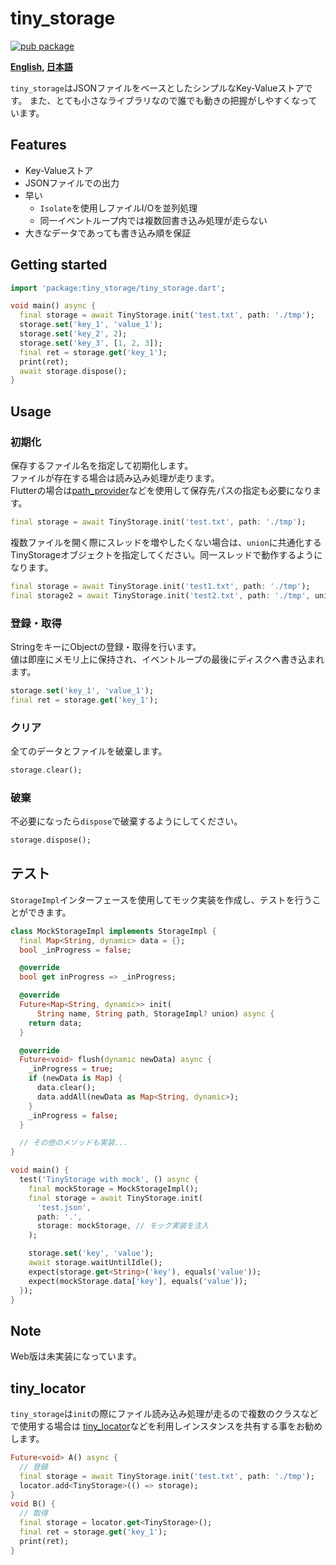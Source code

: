 # tiny_storage

[![pub package](https://img.shields.io/pub/v/tiny_storage.svg)](https://pub.dartlang.org/packages/tiny_storage)

**[English](https://github.com/zuvola/tiny_storage/blob/master/README.md), [日本語](https://github.com/zuvola/tiny_storage/blob/master/README_jp.md)**


`tiny_storage`はJSONファイルをベースとしたシンプルなKey-Valueストアです。
また、とても小さなライブラリなので誰でも動きの把握がしやすくなっています。


## Features

- Key-Valueストア
- JSONファイルでの出力
- 早い
  - `Isolate`を使用しファイルI/Oを並列処理
  - 同一イベントループ内では複数回書き込み処理が走らない
- 大きなデータであっても書き込み順を保証


## Getting started

```dart
import 'package:tiny_storage/tiny_storage.dart';

void main() async {
  final storage = await TinyStorage.init('test.txt', path: './tmp');
  storage.set('key_1', 'value_1');
  storage.set('key_2', 2);
  storage.set('key_3', [1, 2, 3]);
  final ret = storage.get('key_1');
  print(ret);
  await storage.dispose();
}
```


## Usage

### 初期化

保存するファイル名を指定して初期化します。  
ファイルが存在する場合は読み込み処理が走ります。  
Flutterの場合は[path_provider](https://pub.dev/packages/path_provider)などを使用して保存先パスの指定も必要になります。

```dart
final storage = await TinyStorage.init('test.txt', path: './tmp');
```

複数ファイルを開く際にスレッドを増やしたくない場合は、`union`に共通化するTinyStorageオブジェクトを指定してください。同一スレッドで動作するようになります。

```dart
final storage = await TinyStorage.init('test1.txt', path: './tmp');
final storage2 = await TinyStorage.init('test2.txt', path: './tmp', union: storage);
```

### 登録・取得

StringをキーにObjectの登録・取得を行います。  
値は即座にメモリ上に保持され、イベントループの最後にディスクへ書き込まれます。

```dart
storage.set('key_1', 'value_1');
final ret = storage.get('key_1');
```

### クリア

全てのデータとファイルを破棄します。

```dart
storage.clear();
```

### 破棄

不必要になったら`dispose`で破棄するようにしてください。

```dart
storage.dispose();
```


## テスト

`StorageImpl`インターフェースを使用してモック実装を作成し、テストを行うことができます。

```dart
class MockStorageImpl implements StorageImpl {
  final Map<String, dynamic> data = {};
  bool _inProgress = false;

  @override
  bool get inProgress => _inProgress;

  @override
  Future<Map<String, dynamic>> init(
      String name, String path, StorageImpl? union) async {
    return data;
  }

  @override
  Future<void> flush(dynamic newData) async {
    _inProgress = true;
    if (newData is Map) {
      data.clear();
      data.addAll(newData as Map<String, dynamic>);
    }
    _inProgress = false;
  }

  // その他のメソッドも実装...
}

void main() {
  test('TinyStorage with mock', () async {
    final mockStorage = MockStorageImpl();
    final storage = await TinyStorage.init(
      'test.json',
      path: '.',
      storage: mockStorage, // モック実装を注入
    );

    storage.set('key', 'value');
    await storage.waitUntilIdle();
    expect(storage.get<String>('key'), equals('value'));
    expect(mockStorage.data['key'], equals('value'));
  });
}
```

## Note

Web版は未実装になっています。


## tiny_locator

`tiny_storage`は`init`の際にファイル読み込み処理が走るので複数のクラスなどで使用する場合は
[tiny_locator](https://pub.dartlang.org/packages/tiny_locator)などを利用しインスタンスを共有する事をお勧めします。

```dart
Future<void> A() async {
  // 登録
  final storage = await TinyStorage.init('test.txt', path: './tmp');
  locator.add<TinyStorage>(() => storage);
}
void B() {
  // 取得
  final storage = locator.get<TinyStorage>();
  final ret = storage.get('key_1');
  print(ret);
}
```
